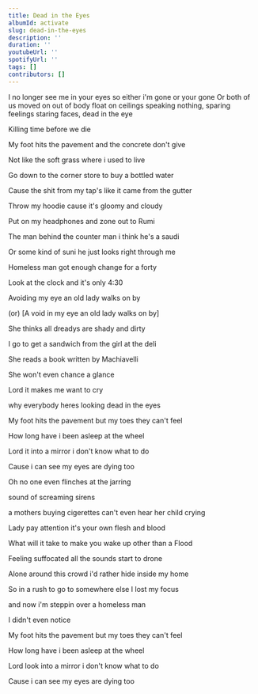 ```yaml
---
title: Dead in the Eyes
albumId: activate
slug: dead-in-the-eyes
description: ''
duration: ''
youtubeUrl: ''
spotifyUrl: ''
tags: []
contributors: []
---
```


I no longer see me in your eyes
so either i'm gone or your gone
Or both of us moved on
out of body float on ceilings
speaking nothing, sparing feelings
staring faces, dead in the eye

Killing time before we die



My foot hits the pavement and the concrete don't give

Not like the soft grass where i used to live

Go down to the corner store to buy a bottled water

Cause the shit from my tap's like it came from the gutter

Throw my hoodie cause it's gloomy and cloudy

Put on my headphones and zone out to Rumi

The man behind the counter man i think he's a saudi

Or some kind of suni he just looks right through me

Homeless man got enough change for a forty

Look at the clock and it's only 4:30

Avoiding my eye an old lady walks on by

(or) [A void in my eye an old lady walks on by]

She thinks all dreadys are shady and dirty

I go to get a sandwich from the girl at the deli

She reads a book written by Machiavelli

She won't even chance a glance

Lord it makes me want to cry

why everybody heres looking dead in the eyes



My foot hits the pavement but my toes they can't feel

How long have i been asleep at the wheel

Lord it into a mirror i don't know what to do

Cause i can see my eyes are dying too





Oh no one even flinches at the jarring

sound of screaming sirens

a mothers buying cigerettes can't even hear her child crying

Lady pay attention it's your own flesh and blood

What will it take to make you wake up other than a Flood

Feeling suffocated all the sounds start to drone

Alone around this crowd i'd rather hide inside my home

So in a rush to go to somewhere else I lost my focus

and now i'm steppin over a homeless man

I didn't even notice



My foot hits the pavement but my toes they can't feel

How long have i been asleep at the wheel

Lord look into a mirror i don't know what to do

Cause i can see my eyes are dying too

